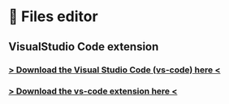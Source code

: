 # 📄 Files editor

## VisualStudio Code extension

### [> Download the Visual Studio Code (vs-code) here <](https://code.visualstudio.com/download)

### [> Download the vs-code extension here <](https://marketplace.visualstudio.com/items?itemName=LoneDev.ia-vscode)&#x20;

<div align="left">

<figure><img src="../.gitbook/assets/image (12) (1).png" alt=""><figcaption></figcaption></figure>

</div>
